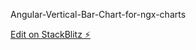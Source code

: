 
Angular-Vertical-Bar-Chart-for-ngx-charts 

[Edit on StackBlitz ⚡️](https://stackblitz.com/edit/custom-colors-tree-map-aevv7w)
